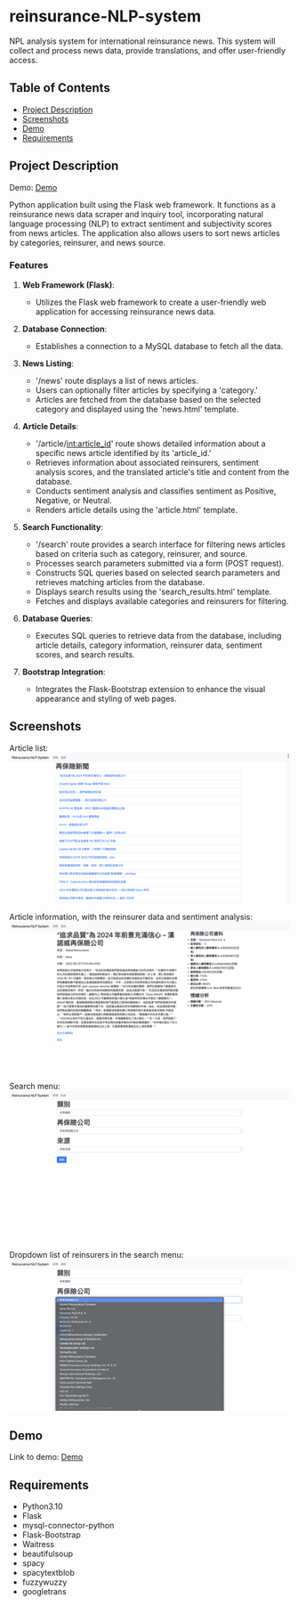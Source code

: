 # reinsurance-NLP-system

NPL analysis system for international reinsurance news. This system will collect and process news data, provide translations, and offer user-friendly access.

## Table of Contents

- [Project Description](#project-description)
- [Screenshots](#screenshots)
- [Demo](#demo)
- [Requirements](#requirements)

## Project Description

Demo: [Demo](#demo)

Python application built using the Flask web framework. It functions as a reinsurance news data scraper and inquiry tool, incorporating natural language processing (NLP) to extract sentiment and subjectivity scores from news articles. The application also allows users to sort news articles by categories, reinsurer, and news source.

### Features

1. **Web Framework (Flask)**:
   - Utilizes the Flask web framework to create a user-friendly web application for accessing reinsurance news data.

2. **Database Connection**:
   - Establishes a connection to a MySQL database to fetch all the data.

3. **News Listing**:
   - '/news' route displays a list of news articles.
   - Users can optionally filter articles by specifying a 'category.'
   - Articles are fetched from the database based on the selected category and displayed using the 'news.html' template.

4. **Article Details**:
   - '/article/<int:article_id>' route shows detailed information about a specific news article identified by its 'article_id.'
   - Retrieves information about associated reinsurers, sentiment analysis scores, and the translated article's title and content from the database.
   - Conducts sentiment analysis and classifies sentiment as Positive, Negative, or Neutral.
   - Renders article details using the 'article.html' template.

5. **Search Functionality**:
   - '/search' route provides a search interface for filtering news articles based on criteria such as category, reinsurer, and source.
   - Processes search parameters submitted via a form (POST request).
   - Constructs SQL queries based on selected search parameters and retrieves matching articles from the database.
   - Displays search results using the 'search_results.html' template.
   - Fetches and displays available categories and reinsurers for filtering.

6. **Database Queries**:
   - Executes SQL queries to retrieve data from the database, including article details, category information, reinsurer data, sentiment scores, and search results.

7. **Bootstrap Integration**:
   - Integrates the Flask-Bootstrap extension to enhance the visual appearance and styling of web pages.

## Screenshots

Article list:
![Screenshot01](images/Screenshot01.png)

Article information, with the reinsurer data and sentiment analysis:
![Screenshot02](images/Screenshot02.png)

Search menu:
![Screenshot03](images/Screenshot03.png)

Dropdown list of reinsurers in the search menu:
![Screenshot04](images/Screenshot04.png)

## Demo 

Link to demo: [Demo](http://danielgallardo.pythonanywhere.com/news)

## Requirements

- Python3.10
- Flask
- mysql-connector-python
- Flask-Bootstrap
- Waitress
- beautifulsoup
- spacy
- spacytextblob
- fuzzywuzzy
- googletrans
